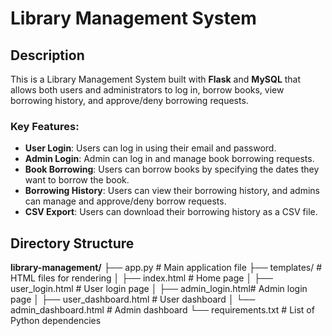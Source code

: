 # Library Management System

## Description

This is a Library Management System built with **Flask** and **MySQL** that allows both users and administrators to log in, borrow books, view borrowing history, and approve/deny borrowing requests.

### Key Features:
- **User Login**: Users can log in using their email and password.
- **Admin Login**: Admin can log in and manage book borrowing requests.
- **Book Borrowing**: Users can borrow books by specifying the dates they want to borrow the book.
- **Borrowing History**: Users can view their borrowing history, and admins can manage and approve/deny borrow requests.
- **CSV Export**: Users can download their borrowing history as a CSV file.

## Directory Structure

**library-management/**
├── app.py              # Main application file
├── templates/          # HTML files for rendering
│   ├── index.html      # Home page
│   ├── user_login.html # User login page
│   ├── admin_login.html# Admin login page
│   ├── user_dashboard.html # User dashboard
│   └── admin_dashboard.html # Admin dashboard
└── requirements.txt    # List of Python dependencies
